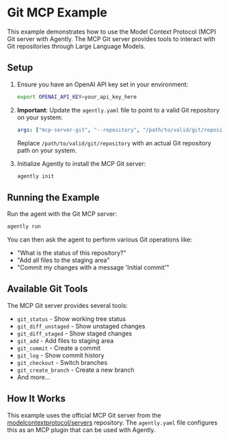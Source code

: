 # Git MCP Example

This example demonstrates how to use the Model Context Protocol (MCP) Git server with Agently. The MCP Git server provides tools to interact with Git repositories through Large Language Models.

## Setup

1. Ensure you have an OpenAI API key set in your environment:
   ```bash
   export OPENAI_API_KEY=your_api_key_here
   ```

2. **Important**: Update the `agently.yaml` file to point to a valid Git repository on your system:
   ```yaml
   args: ["mcp-server-git", "--repository", "/path/to/valid/git/repository"]
   ```
   Replace `/path/to/valid/git/repository` with an actual Git repository path on your system.

3. Initialize Agently to install the MCP Git server:
   ```bash
   agently init
   ```

## Running the Example

Run the agent with the Git MCP server:

```bash
agently run
```

You can then ask the agent to perform various Git operations like:
- "What is the status of this repository?"
- "Add all files to the staging area"
- "Commit my changes with a message 'Initial commit'"

## Available Git Tools

The MCP Git server provides several tools:

- `git_status` - Show working tree status
- `git_diff_unstaged` - Show unstaged changes
- `git_diff_staged` - Show staged changes
- `git_add` - Add files to staging area
- `git_commit` - Create a commit
- `git_log` - Show commit history
- `git_checkout` - Switch branches
- `git_create_branch` - Create a new branch
- And more...

## How It Works

This example uses the official MCP Git server from the [modelcontextprotocol/servers](https://github.com/modelcontextprotocol/servers/tree/main/src/git) repository. The `agently.yaml` file configures this as an MCP plugin that can be used with Agently. 